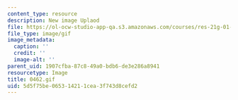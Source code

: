 ```yaml
---
content_type: resource
description: New image Uplaod
file: https://ol-ocw-studio-app-qa.s3.amazonaws.com/courses/res-21g-01-kana-spring-2010/5d5f75be065314211cea3f743d8cefd2_0462.gif
file_type: image/gif
image_metadata:
  caption: ''
  credit: ''
  image-alt: ''
parent_uid: 1907cfba-87c8-49a0-bdb6-de3e286a8941
resourcetype: Image
title: 0462.gif
uid: 5d5f75be-0653-1421-1cea-3f743d8cefd2
---
```

